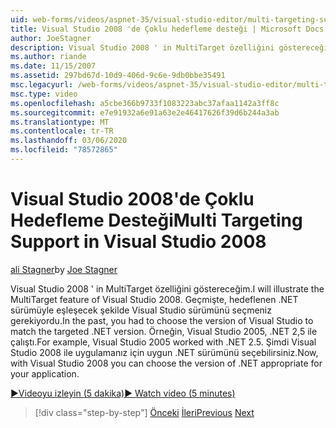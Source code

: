 ```yaml
---
uid: web-forms/videos/aspnet-35/visual-studio-editor/multi-targeting-support-in-visual-studio-2008
title: Visual Studio 2008 'de Çoklu hedefleme desteği | Microsoft Docs
author: JoeStagner
description: Visual Studio 2008 ' in MultiTarget özelliğini göstereceğim. Geçmişte, hedeflenen .NET versı ile eşleşecek şekilde Visual Studio sürümünü seçmeniz gerekiyordu...
ms.author: riande
ms.date: 11/15/2007
ms.assetid: 297bd67d-10d9-406d-9c6e-9db0bbe35491
msc.legacyurl: /web-forms/videos/aspnet-35/visual-studio-editor/multi-targeting-support-in-visual-studio-2008
msc.type: video
ms.openlocfilehash: a5cbe366b9733f1083223abc37afaa1142a3ff8c
ms.sourcegitcommit: e7e91932a6e91a63e2e46417626f39d6b244a3ab
ms.translationtype: MT
ms.contentlocale: tr-TR
ms.lasthandoff: 03/06/2020
ms.locfileid: "78572865"
---
```

# <a name="multi-targeting-support-in-visual-studio-2008"></a><span data-ttu-id="7795f-104">Visual Studio 2008'de Çoklu Hedefleme Desteği</span><span class="sxs-lookup"><span data-stu-id="7795f-104">Multi Targeting Support in Visual Studio 2008</span></span>

<span data-ttu-id="7795f-105">[ali Stagner](https://github.com/JoeStagner)</span><span class="sxs-lookup"><span data-stu-id="7795f-105">by [Joe Stagner](https://github.com/JoeStagner)</span></span>

<span data-ttu-id="7795f-106">Visual Studio 2008 ' in MultiTarget özelliğini göstereceğim.</span><span class="sxs-lookup"><span data-stu-id="7795f-106">I will illustrate the MultiTarget feature of Visual Studio 2008.</span></span> <span data-ttu-id="7795f-107">Geçmişte, hedeflenen .NET sürümüyle eşleşecek şekilde Visual Studio sürümünü seçmeniz gerekiyordu.</span><span class="sxs-lookup"><span data-stu-id="7795f-107">In the past, you had to choose the version of Visual Studio to match the targeted .NET version.</span></span> <span data-ttu-id="7795f-108">Örneğin, Visual Studio 2005, .NET 2,5 ile çalıştı.</span><span class="sxs-lookup"><span data-stu-id="7795f-108">For example, Visual Studio 2005 worked with .NET 2.5.</span></span> <span data-ttu-id="7795f-109">Şimdi Visual Studio 2008 ile uygulamanız için uygun .NET sürümünü seçebilirsiniz.</span><span class="sxs-lookup"><span data-stu-id="7795f-109">Now, with Visual Studio 2008 you can choose the version of .NET appropriate for your application.</span></span>

[<span data-ttu-id="7795f-110">&#9654;Videoyu izleyin (5 dakika)</span><span class="sxs-lookup"><span data-stu-id="7795f-110">&#9654; Watch video (5 minutes)</span></span>](https://channel9.msdn.com/Blogs/ASP-NET-Site-Videos/multi-targeting-support-in-visual-studio-2008)

> [!div class="step-by-step"]
> <span data-ttu-id="7795f-111">[Önceki](javascript-debugging-in-visual-studio-2008.md)
> [İleri](intellisense-for-jscript-and-aspnet-ajax.md)</span><span class="sxs-lookup"><span data-stu-id="7795f-111">[Previous](javascript-debugging-in-visual-studio-2008.md)
[Next](intellisense-for-jscript-and-aspnet-ajax.md)</span></span>
